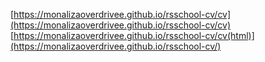 [https://monalizaoverdrivee.github.io/rsschool-cv/cv](https://monalizaoverdrivee.github.io/rsschool-cv/cv)
[https://monalizaoverdrivee.github.io/rsschool-cv/cv(html)](https://monalizaoverdrivee.github.io/rsschool-cv/)
